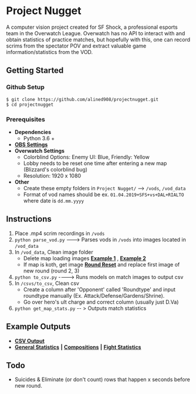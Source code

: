 # Project Nugget
A computer vision project created for SF Shock, a professional esports team in the Overwatch League.  Overwatch has no API to interact with and obtain statistics of practice matches, but hopefully with this, one can record scrims from the spectator POV and extract valuable game information/statistics from the VOD.

## Getting Started
### Github Setup
```
$ git clone https://github.com/alined908/projectnugget.git
$ cd projectnugget
```

### Prerequisites
* **Dependencies**
  * Python 3.6 +
* [**OBS Settings**](misc/obssettings.PNG)
* **Overwatch Settings**
  * Colorblind Options: Enemy UI: Blue, Friendly: Yellow
  * Lobby needs to be reset one time after entering a new map (Blizzard's colorblind bug)
  * Resolution: 1920 x 1080
* **Other**
  * Create these empty folders in `Project Nugget/` --> `/vods`, `/vod_data`
  * Format of vod names should be ex. `01.04.2019+SFS+vs+DAL+RIALTO`  where date is `dd.mm.yyyy`

## Instructions
1. Place .mp4 scrim recordings in `/vods`
1. `python parse_vod.py` ---> Parses vods in `/vods` into images located in `/vod_data`
1. In `/vod_data`, Clean image folder
    * Delete map loading images [**Example 1**](misc/maploading.jpg) , [**Example 2**](misc/maploading2.jpg)
    * If map is koth, get image [**Round Reset**](misc/roundreset.jpg) and replace first image of new round (round 2, 3)
1. `python to_csv.py` ----> Runs models on match images to output csv
1. In `/csvs/to_csv`, Clean csv
    * Create a column after 'Opponent' called 'Roundtype' and input roundtype manually (Ex. Attack/Defense/Gardens/Shrine).
    * Go over hero's ult charge and correct column (usually just D.Va)
1. `python get_map_stats.py` -- > Outputs match statistics

## Example Outputs
* [**CSV Output**](csvs/to_csv/01.04.2019%2BSF%2Bvs%2BDAL%2BRIALTO.csv)
* [**General Statistics**](csvs/get_map_stats/01.04.2019%2BSF%2Bvs%2BDAL%2BBUSAN%2BGeneral.csv) **|** [**Compositions**](csvs/get_map_stats/01.04.2019%2BSF%2Bvs%2BDAL%2BBUSAN%2BComps.csv) **|** [**Fight Statistics**](csvs/get_map_stats/01.04.2019%2BSF%2Bvs%2BDAL%2BRIALTO%2BFights.csv)

## Todo
* Suicides & Eliminate (or don't count) rows that happen x seconds before new round.
